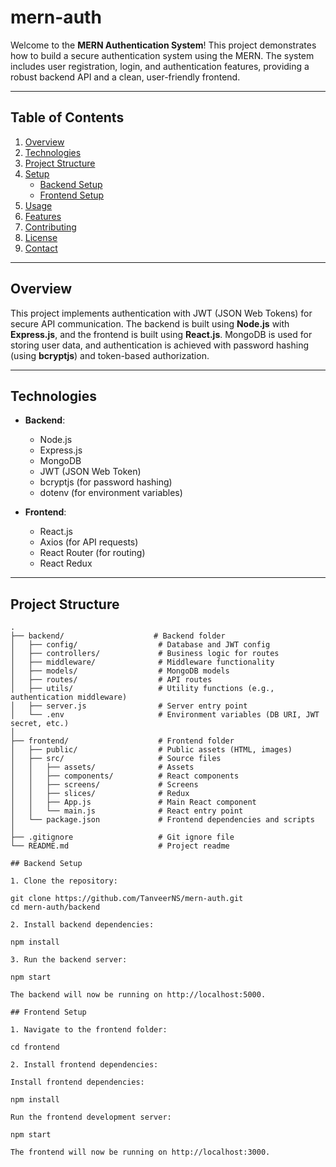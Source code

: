 # mern-auth


Welcome to the **MERN Authentication System**! This project demonstrates how to build a secure authentication system using the MERN. The system includes user registration, login, and authentication features, providing a robust backend API and a clean, user-friendly frontend.

---

## Table of Contents

1. [Overview](#overview)
2. [Technologies](#technologies)
3. [Project Structure](#project-structure)
4. [Setup](#setup)
   - [Backend Setup](#backend-setup)
   - [Frontend Setup](#frontend-setup)
5. [Usage](#usage)
6. [Features](#features)
7. [Contributing](#contributing)
8. [License](#license)
9. [Contact](#contact)

---

## Overview

This project implements authentication with JWT (JSON Web Tokens) for secure API communication. The backend is built using **Node.js** with **Express.js**, and the frontend is built using **React.js**. MongoDB is used for storing user data, and authentication is achieved with password hashing (using **bcryptjs**) and token-based authorization.

---

## Technologies

- **Backend**:
  - Node.js
  - Express.js
  - MongoDB
  - JWT (JSON Web Token)
  - bcryptjs (for password hashing)
  - dotenv (for environment variables)

- **Frontend**:
  - React.js
  - Axios (for API requests)
  - React Router (for routing)
  - React Redux

---

## Project Structure

```plaintext
.
├── backend/                    # Backend folder
│   ├── config/                  # Database and JWT config
│   ├── controllers/             # Business logic for routes
│   ├── middleware/              # Middleware functionality
│   ├── models/                  # MongoDB models
│   ├── routes/                  # API routes
│   ├── utils/                   # Utility functions (e.g., authentication middleware)
│   ├── server.js                # Server entry point
│   └── .env                     # Environment variables (DB URI, JWT secret, etc.)
│
├── frontend/                    # Frontend folder
│   ├── public/                  # Public assets (HTML, images)
│   ├── src/                     # Source files
│   │   ├── assets/              # Assets
│   │   ├── components/          # React components
│   │   ├── screens/             # Screens
│   │   ├── slices/              # Redux
│   │   ├── App.js               # Main React component
│   │   └── main.js              # React entry point
│   └── package.json             # Frontend dependencies and scripts
│
├── .gitignore                   # Git ignore file
└── README.md                    # Project readme

## Backend Setup

1. Clone the repository:

git clone https://github.com/TanveerNS/mern-auth.git
cd mern-auth/backend

2. Install backend dependencies:

npm install

3. Run the backend server:

npm start

The backend will now be running on http://localhost:5000.

## Frontend Setup

1. Navigate to the frontend folder:

cd frontend

2. Install frontend dependencies:

Install frontend dependencies:

npm install

Run the frontend development server:

npm start

The frontend will now be running on http://localhost:3000.